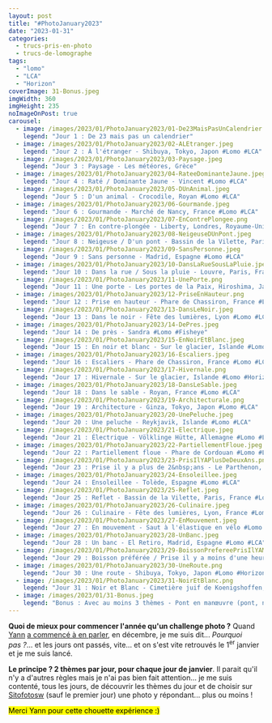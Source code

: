 ```yaml
---
layout: post
title: "#PhotoJanuary2023"
date: "2023-01-31"
categories: 
  - trucs-pris-en-photo
  - trucs-de-lomographe
tags: 
  - "lomo"
  - "LCA"
  - "Horizon"
coverImage: 31-Bonus.jpeg
imgWidth: 360
imgHeight: 235
noImageOnPost: true
carousel: 
  - image: /images/2023/01/PhotoJanuary2023/01-De23MaisPasUnCalendrier.jpeg
    legend: "Jour 1 : De 23 mais pas un calendrier"
  - image: /images/2023/01/PhotoJanuary2023/02-ALEtranger.jpeg
    legend: "Jour 2 : À l'étranger - Shibuya, Tokyo, Japon #Lomo #LCA"
  - image: /images/2023/01/PhotoJanuary2023/03-Paysage.jpeg
    legend: "Jour 3 : Paysage - Les météores, Grèce"
  - image: /images/2023/01/PhotoJanuary2023/04-RateeDominanteJaune.jpeg
    legend: "Jour 4 : Raté / Dominante Jaune - Vincent #Lomo #LCA"
  - image: /images/2023/01/PhotoJanuary2023/05-DUnAnimal.jpeg
    legend: "Jour 5 : D'un animal - Crocodile, Royan #Lomo #LCA"
  - image: /images/2023/01/PhotoJanuary2023/06-Gourmande.jpeg
    legend: "Jour 6 : Gourmande - Marché de Nancy, France #Lomo #LCA"
  - image: /images/2023/01/PhotoJanuary2023/07-EnContrePlongee.png
    legend: "Jour 7 : En contre-plongée - Liberty, Londres, Royaume-Uni #Lomo #Horizon"
  - image: /images/2023/01/PhotoJanuary2023/08-NeigeuseDUnPont.jpeg
    legend: "Jour 8 : Neigeuse / D'un pont - Bassin de la Vilette, Paris, France #Lomo 1LCA"
  - image: /images/2023/01/PhotoJanuary2023/09-SansPersonne.jpeg
    legend: "Jour 9 : Sans personne - Madrid, Espagne #Lomo #LCA"
  - image: /images/2023/01/PhotoJanuary2023/10-DansLaRueSousLaPluie.jpeg
    legend: "Jour 10 : Dans la rue / Sous la pluie - Louvre, Paris, France #Lomo #LCA"
  - image: /images/2023/01/PhotoJanuary2023/11-UnePorte.png
    legend: "Jour 11 : Une porte - Les portes de la Paix, Hiroshima, Japon #Lomo #Horizon"
  - image: /images/2023/01/PhotoJanuary2023/12-PriseEnHauteur.png
    legend: "Jour 12 : Prise en hauteur - Phare de Chassiron, France #Lomo #Horizon"
  - image: /images/2023/01/PhotoJanuary2023/13-DansLeNoir.jpeg
    legend: "Jour 13 : Dans le noir - Fête des lumières, Lyon #Lomo #LCA"
  - image: /images/2023/01/PhotoJanuary2023/14-DePres.jpeg
    legend: "Jour 14 : De près - Sandra #Lomo #Fisheye"
  - image: /images/2023/01/PhotoJanuary2023/15-EnNoirEtBlanc.jpeg
    legend: "Jour 15 : En noir et blanc - Sur le glacier, Islande #Lomo #LCA"
  - image: /images/2023/01/PhotoJanuary2023/16-Escaliers.jpeg
    legend: "Jour 16 : Escaliers - Phare de Chassiron, France #Lomo #LCA"
  - image: /images/2023/01/PhotoJanuary2023/17-Hivernale.png
    legend: "Jour 17 : Hivernale - Sur le glacier, Islande #Lomo #Horizon"
  - image: /images/2023/01/PhotoJanuary2023/18-DansLeSable.jpeg
    legend: "Jour 18 : Dans le sable - Royan, France #Lomo #LCA"
  - image: /images/2023/01/PhotoJanuary2023/19-Architecturale.png
    legend: "Jour 19 : Architecture - Ginza, Tokyo, Japon #Lomo #LCA"
  - image: /images/2023/01/PhotoJanuary2023/20-UnePeluche.jpeg
    legend: "Jour 20 : Une peluche - Reykjavik, Islande #Lomo #LCA"
  - image: /images/2023/01/PhotoJanuary2023/21-Electrique.jpeg
    legend: "Jour 21 : Électrique - Völklinge Hütte, Allemagne #Lomo #LCA"
  - image: /images/2023/01/PhotoJanuary2023/22-PartiellementFloue.jpeg
    legend: "Jour 22 : Partiellement floue - Phare de Cordouan #Lomo #LCA #Splitzer"
  - image: /images/2023/01/PhotoJanuary2023/23-PrisIlYAPlusDeDeuxAns.png
    legend: "Jour 23 : Prise il y a plus de 2&nbsp;ans - Le Parthenon, Athènes, Grèce #Lomo #LCA"
  - image: /images/2023/01/PhotoJanuary2023/24-Ensoleillee.jpeg
    legend: "Jour 24 : Ensoleillee - Tolède, Espagne #Lomo #LCA"
  - image: /images/2023/01/PhotoJanuary2023/25-Reflet.jpeg
    legend: "Jour 25 : Reflet - Bassin de la Vilette, Paris, France #Lomo #LCA #Splitzer"
  - image: /images/2023/01/PhotoJanuary2023/26-Culinaire.jpeg
    legend: "Jour 26 : Culinaire - Fête des lumières, Lyon, France #Lomo #LCA"
  - image: /images/2023/01/PhotoJanuary2023/27-EnMouvement.jpeg
    legend: "Jour 27 : En mouvement - Saut à l'élastique en vélo #Lomo #Horizon"
  - image: /images/2023/01/PhotoJanuary2023/28-UnBanc.jpeg
    legend: "Jour 28 : Un banc - El Retiro, Madrid, Espagne #Lomo #LCA"
  - image: /images/2023/01/PhotoJanuary2023/29-BoissonPrefereePrisIlYAMoinsDUneHeure.jpeg
    legend: "Jour 29 : Boisson préférée / Prise il y a moins d'une heure - Café"
  - image: /images/2023/01/PhotoJanuary2023/30-UneRoute.png
    legend: "Jour 30 : Une route - Shibuya, Tokyo, Japon #Lomo #Horizon"
  - image: /images/2023/01/PhotoJanuary2023/31-NoirEtBlanc.png
    legend: "Jour 31 : Noir et Blanc - Cimetière juif de Koenigshoffen, Strasbourg, France #Lomo #LCA"
  - image: /images/2023/01/31-Bonus.jpeg
    legend: "Bonus : Avec au moins 3 thèmes - Pont en manœuvre (pont, noir et blanc, prise il y a plus de 2&nbsp;ans) #Lomo #LCA"
---
```


<strong>Quoi de mieux pour commencer l'année qu'un challenge photo&nbsp;?</strong> Quand <a href="https://piaille.fr/@yanncphoto">Yann</a> <a href="https://piaille.fr/@yanncphoto/109517105084526705">a commencé à en parler</a>, en décembre, je me suis dit... <em>Pourquoi pas&nbsp;?</em>... et les jours ont passés, vite... et on s'est vite retrouvés le 1<sup>er</sup>&nbsp;janvier et je me suis lancé.

<strong>Le principe&nbsp;? 2&nbsp;thèmes par jour, pour chaque jour de janvier</strong>. Il parait qu'il n'y a d'autres règles mais je n'ai pas bien fait attention... je me suis contenté, tous les jours, de découvrir les thèmes du jour et de choisir sur <a href="https://sitofotos.6x8.org/">Sitofotosw</a> (sauf le premier jour) une photo y répondant... plus ou moins&nbsp;!

<mark>Merci Yann pour cette chouette expérience :)</mark>